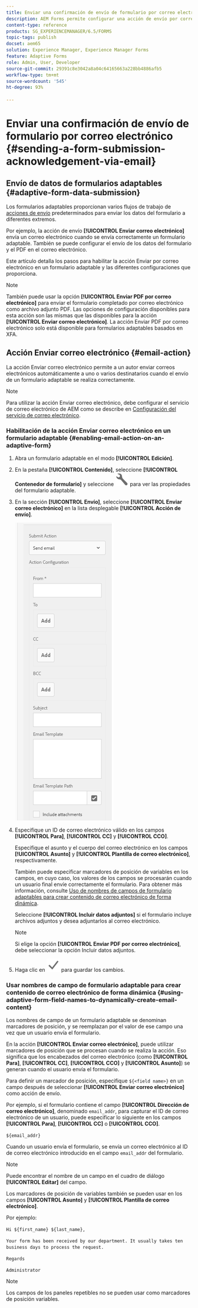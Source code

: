 ```yaml
---
title: Enviar una confirmación de envío de formulario por correo electrónico
description: AEM Forms permite configurar una acción de envío por correo electrónico que envía una confirmación a un usuario al enviar el formulario.
content-type: reference
products: SG_EXPERIENCEMANAGER/6.5/FORMS
topic-tags: publish
docset: aem65
solution: Experience Manager, Experience Manager Forms
feature: Adaptive Forms
role: Admin, User, Developer
source-git-commit: 29391c8e3042a8a04c64165663a228bb4886afb5
workflow-type: tm+mt
source-wordcount: '545'
ht-degree: 93%

---
```


# Enviar una confirmación de envío de formulario por correo electrónico {#sending-a-form-submission-acknowledgement-via-email}

## Envío de datos de formularios adaptables {#adaptive-form-data-submission}

Los formularios adaptables proporcionan varios flujos de trabajo de [acciones de envío](../../forms/using/configuring-submit-actions.md) predeterminados para enviar los datos del formulario a diferentes extremos.

Por ejemplo, la acción de envío **[!UICONTROL Enviar correo electrónico]** envía un correo electrónico cuando se envía correctamente un formulario adaptable. También se puede configurar el envío de los datos del formulario y el PDF en el correo electrónico.

Este artículo detalla los pasos para habilitar la acción Enviar por correo electrónico en un formulario adaptable y las diferentes configuraciones que proporciona.

>[!NOTE]
>
>También puede usar la opción **[!UICONTROL Enviar PDF por correo electrónico]** para enviar el formulario completado por correo electrónico como archivo adjunto PDF. Las opciones de configuración disponibles para esta acción son las mismas que las disponibles para la acción **[!UICONTROL Enviar correo electrónico]**. La acción Enviar PDF por correo electrónico solo está disponible para formularios adaptables basados en XFA.

## Acción Enviar correo electrónico {#email-action}

La acción Enviar correo electrónico permite a un autor enviar correos electrónicos automáticamente a uno o varios destinatarios cuando el envío de un formulario adaptable se realiza correctamente.

>[!NOTE]
>
>Para utilizar la acción Enviar correo electrónico, debe configurar el servicio de correo electrónico de AEM como se describe en [Configuración del servicio de correo electrónico](/help/sites-administering/notification.md#configuring-the-mail-service).

### Habilitación de la acción Enviar correo electrónico en un formulario adaptable {#enabling-email-action-on-an-adaptive-form}

1. Abra un formulario adaptable en el modo **[!UICONTROL Edición]**.

1. En la pestaña **[!UICONTROL Contenido]**, seleccione **[!UICONTROL Contenedor de formulario]** y seleccione ![configurar](assets/configure-icon.svg) para ver las propiedades del formulario adaptable.

1. En la sección **[!UICONTROL Envío]**, seleccione **[!UICONTROL Enviar correo electrónico]** en la lista desplegable **[!UICONTROL Acción de envío]**.

   ![Acciones de envío](assets/submission-actions.png)

1. Especifique un ID de correo electrónico válido en los campos **[!UICONTROL Para]**, **[!UICONTROL CC]** y **[!UICONTROL CCO]**.

   Especifique el asunto y el cuerpo del correo electrónico en los campos **[!UICONTROL Asunto]** y **[!UICONTROL Plantilla de correo electrónico]**, respectivamente.

   También puede especificar marcadores de posición de variables en los campos, en cuyo caso, los valores de los campos se procesarán cuando un usuario final envíe correctamente el formulario. Para obtener más información, consulte [Uso de nombres de campos de formulario adaptables para crear contenido de correo electrónico de forma dinámica](../../forms/using/form-submission-receipt-via-email.md#p-using-adaptive-form-field-names-to-dynamically-create-email-content-p).

   Seleccione **[!UICONTROL Incluir datos adjuntos]** si el formulario incluye archivos adjuntos y desea adjuntarlos al correo electrónico.

   >[!NOTE]
   >
   >Si elige la opción **[!UICONTROL Enviar PDF por correo electrónico]**, debe seleccionar la opción Incluir datos adjuntos.

1. Haga clic en ![Aceptar](assets/save_icon.svg) para guardar los cambios.

### Usar nombres de campo de formulario adaptable para crear contenido de correo electrónico de forma dinámica {#using-adaptive-form-field-names-to-dynamically-create-email-content}

Los nombres de campo de un formulario adaptable se denominan marcadores de posición, y se reemplazan por el valor de ese campo una vez que un usuario envía el formulario.

En la acción **[!UICONTROL Enviar correo electrónico]**, puede utilizar marcadores de posición que se procesan cuando se realiza la acción. Eso significa que los encabezados del correo electrónico (como **[!UICONTROL Para]**, **[!UICONTROL CC]**, **[!UICONTROL CCO]** y **[!UICONTROL Asunto]**) se generan cuando el usuario envía el formulario.

Para definir un marcador de posición, especifique `${<field name>}` en un campo después de seleccionar **[!UICONTROL Enviar correo electrónico]** como acción de envío.

Por ejemplo, si el formulario contiene el campo **[!UICONTROL Dirección de correo electrónico]**, denominado `email_addr`, para capturar el ID de correo electrónico de un usuario, puede especificar lo siguiente en los campos **[!UICONTROL Para]**, **[!UICONTROL CC]** o **[!UICONTROL CCO]**.

`${email_addr}`

Cuando un usuario envía el formulario, se envía un correo electrónico al ID de correo electrónico introducido en el campo `email_addr` del formulario.

>[!NOTE]
>
>Puede encontrar el nombre de un campo en el cuadro de diálogo **[!UICONTROL Editar]** del campo.

Los marcadores de posición de variables también se pueden usar en los campos **[!UICONTROL Asunto]** y **[!UICONTROL Plantilla de correo electrónico]**.

Por ejemplo:

`Hi ${first_name} ${last_name},`

`Your form has been received by our department. It usually takes ten business days to process the request.`

`Regards`

`Administrator`

>[!NOTE]
>
>Los campos de los paneles repetibles no se pueden usar como marcadores de posición variables.
